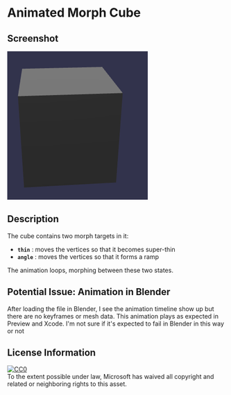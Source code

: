 # Animated Morph Cube

## Screenshot

![screenshot](screenshot/screenshot.gif)

## Description

The cube contains two morph targets in it:

  * **`thin`** : moves the vertices so that it becomes super-thin 
  * **`angle`** : moves the vertices so that it forms a ramp

The animation loops, morphing between these two states.

## Potential Issue: Animation in Blender
After loading the file in Blender, I see the animation timeline show up but there are no keyframes or mesh data. This animation plays as expected in Preview and Xcode. I'm not sure if it's expected to fail in Blender in this way or not

## License Information

[![CC0](http://i.creativecommons.org/p/zero/1.0/88x31.png)](http://creativecommons.org/publicdomain/zero/1.0/)  
To the extent possible under law, Microsoft has waived all copyright and related or neighboring rights to this asset.
